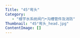 ```yaml
---
Title: "45°弯头"
Category:
   - "楼宇水系统阀门•沟槽管件及消防"
Thumbnail: "45°弯头_head.jpg"
ContentImage: []
---
```

